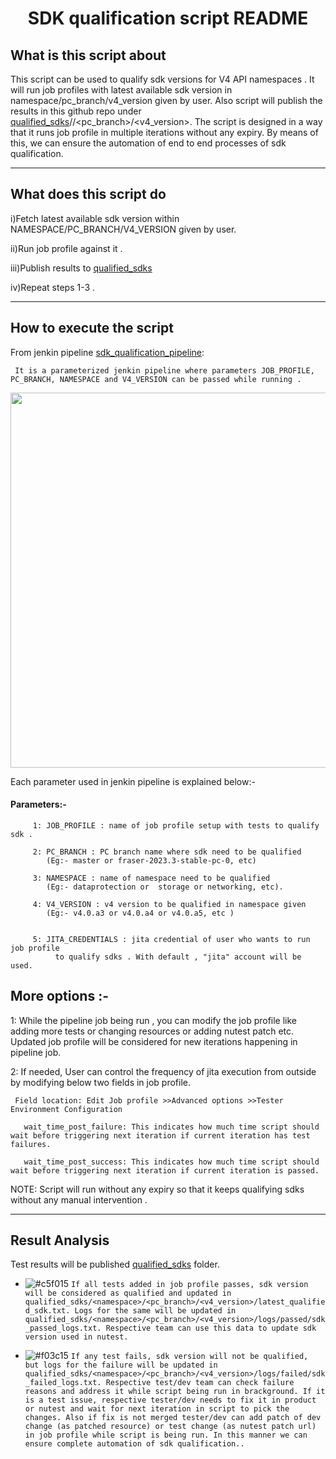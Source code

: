 

<h1 align="center">SDK qualification script README
</h1>

<h2>What is this script about</h2>

This script can be used to qualify sdk versions for V4 API namespaces .  It will run job profiles with latest available sdk version in namespace/pc_branch/v4_version given by user. Also script will publish the results in this github repo under [qualified_sdks](https://github.com/raeesulgit/ntnx_v4_sdk_qualification/tree/main/qualified_sdks)/<namespace>/<pc_branch>/<v4_version>. The script is designed in a way that it runs job profile in multiple iterations without any expiry. By means of this, we can ensure the automation of end to end processes of sdk qualification.

---


<h2>What does this script do  </h2>

i)Fetch latest available sdk version within NAMESPACE/PC_BRANCH/V4_VERSION given by user.

ii)Run job profile against it .

iii)Publish results to [qualified_sdks](https://github.com/raeesulgit/ntnx_v4_sdk_qualification/tree/main/qualified_sdks)

iv)Repeat steps 1-3 .



---

<h2>How to execute the script</h2>

From jenkin pipeline [sdk_qualification_pipeline](https://phx-p10y-jenkins-harbinger-prod-6.p10y.eng.nutanix.com/job/sdk_qualification/build?delay=0):
   ```
    It is a parameterized jenkin pipeline where parameters JOB_PROFILE, PC_BRANCH, NAMESPACE and V4_VERSION can be passed while running .

   ```

 <img src="https://github.com/raeesulgit/ntnx_v4_sdk_qualification/blob/1e4e9956a3e766422314bed6f3e75bcb8e305310/src/params.png" width="800" height="600">
  
  
  Each parameter used in jenkin pipeline is explained below:-

   <h4>Parameters:- </h4>

         1: JOB_PROFILE : name of job profile setup with tests to qualify sdk .

         2: PC_BRANCH : PC branch name where sdk need to be qualified
            (Eg:- master or fraser-2023.3-stable-pc-0, etc)
  
         3: NAMESPACE : name of namespace need to be qualified
            (Eg:- dataprotection or  storage or networking, etc).
       
         4: V4_VERSION : v4 version to be qualified in namespace given
            (Eg:- v4.0.a3 or v4.0.a4 or v4.0.a5, etc )

    
         5: JITA_CREDENTIALS : jita credential of user who wants to run job profile
              to qualify sdks . With default , "jita" account will be used.

  


<h2>More options :- </h2>

1: While the pipeline job being run , you can modify the job profile like adding more tests or changing resources or adding nutest patch etc.
   Updated job profile will be considered for new iterations happening in pipeline job. 

2: If needed, User can control the frequency of jita execution from outside by modifying below two fields in job profile. 

```
 Field location: Edit Job profile >>Advanced options >>Tester Environment Configuration

   wait_time_post_failure: This indicates how much time script should wait before triggering next iteration if current iteration has test failures. 

   wait_time_post_success: This indicates how much time script should wait before triggering next iteration if current iteration is passed.
```

NOTE:  Script will run without any expiry so that it keeps qualifying sdks without any manual intervention .

---

<h2>Result Analysis</h2>

Test results will be published  [qualified_sdks](https://github.com/raeesulgit/ntnx_v4_sdk_qualification/tree/main/qualified_sdks) folder.

-  ![#c5f015](https://placehold.co/15x15/c5f015/c5f015.png) `If all tests added in job profile passes, sdk version will be considered as qualified and updated in qualified_sdks/<namespace>/<pc_branch>/<v4_version>/latest_qualified_sdk.txt. Logs for the same will be updated in qualified_sdks/<namespace>/<pc_branch>/<v4_version>/logs/passed/sdk_passed_logs.txt. Respective team can use this data to update sdk version used in nutest.`

- ![#f03c15](https://placehold.co/15x15/f03c15/f03c15.png) `If any test fails, sdk version will not be qualified, but logs for the failure will be updated in  qualified_sdks/<namespace>/<pc_branch>/<v4_version>/logs/failed/sdk_failed_logs.txt. Respective test/dev team can check failure reasons and address it while script being run in brackground. If it is a test issue, respective tester/dev needs to fix it in product or nutest and wait for next iteration in script to pick the changes. Also if fix is not merged tester/dev can add patch of dev change (as patched resource) or test change (as nutest patch url) in job profile while script is being run. In this manner we can ensure complete automation of sdk qualification..`

